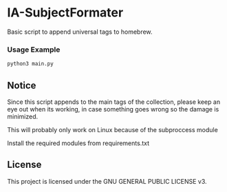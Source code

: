 # IA-SubjectFormater
Basic script to append universal tags to homebrew.


### Usage Example
```python
python3 main.py
```
## Notice
Since this script appends to the main tags of the collection, please keep an eye out when its working, in case something goes wrong so the damage is minimized.


This will probably only work on Linux because of the subproccess module


Install the required modules from requirements.txt
## License
This project is licensed under the GNU GENERAL PUBLIC LICENSE v3.
